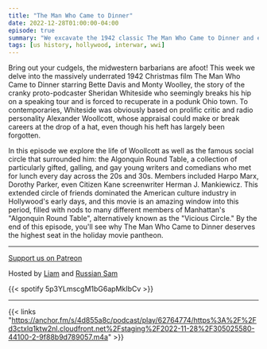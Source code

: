 ```yaml
---
title: "The Man Who Came to Dinner"
date: 2022-12-28T01:00:00-04:00
episode: true
summary: "We excavate the 1942 classic The Man Who Came to Dinner and explore the lives of the personalities who inspired it."
tags: [us history, hollywood, interwar, wwi]
---
```


Bring out your cudgels, the midwestern barbarians are afoot! This week we delve into the massively underrated 1942 Christmas film The Man Who Came to Dinner starring Bette Davis and Monty Woolley, the story of the cranky proto-podcaster Sheridan Whiteside who seemingly breaks his hip on a speaking tour and is forced to recuperate in a podunk Ohio town. To contemporaries, Whiteside was obviously based on prolific critic and radio personality Alexander Woollcott, whose appraisal could make or break careers at the drop of a hat, even though his heft has largely been forgotten.

In this episode we explore the life of Woollcott as well as the famous social circle that surrounded him: the Algonquin Round Table, a collection of particularly gifted, galling, and gay young writers and comedians who met for lunch every day across the 20s and 30s. Members included Harpo Marx, Dorothy Parker, even Citizen Kane screenwriter Herman J. Mankiewicz. This extended circle of friends dominated the American culture industry in Hollywood's early days, and this movie is an amazing window into this period, filled with nods to many different members of Manhattan's "Algonquin Round Table", alternatively known as the "Vicious Circle." By the end of this episode, you'll see why The Man Who Came to Dinner deserves the highest seat in the holiday movie pantheon.

---
[Support us on Patreon](https://www.patreon.com/GladioFreeEurope)

Hosted by [Liam](https://twitter.com/LegoRacers2) and [Russian Sam](https://twitter.com/reelCheburashka)

{{< spotify 5p3YLmscgM1bG6apMkIbCv >}}

---

{{< links "https://anchor.fm/s/4d855a8c/podcast/play/62764774/https%3A%2F%2Fd3ctxlq1ktw2nl.cloudfront.net%2Fstaging%2F2022-11-28%2F305025580-44100-2-9f88b9d789057.m4a" >}}


